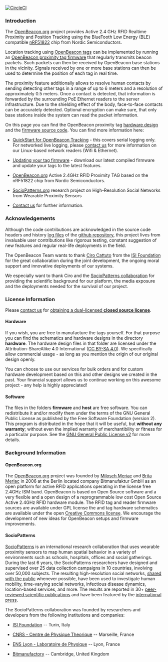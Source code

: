 [![CircleCI](https://circleci.com/gh/meriac/openbeacon-ng.svg?style=svg)](https://circleci.com/gh/meriac/openbeacon-ng)

### Introduction

The [OpenBeacon.org](https://www.openbeacon.org/) project provides Active 2.4 GHz RFID Realtime Proximity and Position Tracking using the BlueTooth Low Energy (BLE) compatible [nRF51822](https://www.nordicsemi.com/eng/Products/Bluetooth-Smart-Bluetooth-low-energy/nRF51822) chip from Nordic Semiconductors.

Location tracking using [OpenBeacon tags](https://www.openbeacon.org/device.html) can be implemented by running an [OpenBeacon proximity tag firmware](https://github.com/meriac/openbeacon-ng/tree/master/firmware/nRF51/tag-proximity) that regularly transmits beacon packets. Such packets can then be received by OpenBeacon base stations in the vicinity. Signals received by one or more base stations can then be used to determine the position of each tag in real time.

The proximity feature additionally allows to resolve human contacts by sending detecting other tags in a range of up to 6 meters and a resolution of approximately 0.5 meters. Once a contact is detected, that information is forwarded by the surrounding PoE Ethernet readers to the server infrastructure. Due to the shielding effect of the body, face-to-face contacts can be accurately detected. Optional encryption can make sure, that only base stations inside the system can read the packet information.

On this page you can find the OpenBeacon proximity tag [hardware design](https://github.com/meriac/openbeacon-ng/tree/master/hardware) and the [firmware source code](https://github.com/meriac/openbeacon-ng). You can find more information here:

- [QuickStart for OpenBeacon Tracking](docs/quickstart.md) - this covers serial logging only. For networked live logging, please [contact us](mailto:info@bitmanufactory.com) for more information on our Linux-based network readers (Wifi & Ethernet).

- [Updating your tag firmware](docs/firmware-update.md) - download our latest compiled firmware and update your tags to the latest features.

- [OpenBeacon.org](https://www.openbeacon.org/device.html) Active 2.4GHz RFID Proximity TAG based on the nRF51822 chip from Nordic Semiconductors.

- [SocioPatterns.org](http://www.sociopatterns.org) research project on High-Resolution Social Networks from Wearable Proximity Sensors

- [Contact us](mailto:info@bitmanufactory.com) for further information.


### Acknowledgements

Although the code contributions are acknowledged in the source code headers and history [log files](https://github.com/meriac/openbeacon-ng/commits/master) of the [github repository](https://github.com/meriac/openbeacon-ng), this project lives from invaluable user contributions like rigorous testing, constant suggestion of new features and regular real-life deployments in the field.

The OpenBeacon Team wants to thank [Ciro Cattuto](http://www.cirocattuto.info/) from the [ISI Foundation](http://www.isi.it/) for the great collaboration during the joint development, the ongoing moral support and innovative deployments of our systems.

We especially want to thank Ciro and the [SocioPatterns collaboration](http://www.sociopatterns.org) for providing the scientific background for our platform, the media exposure and the deployments needed for the survival of our project.


### License Information

Please [contact us](mailto:license@bitmanufactory.com) for [obtaining a dual-licensed **closed source license**](mailto:license@bitmanufactory.com?subject=Alternative%20License).

#### Hardware

If you wish, you are free to manufacture the tags yourself. For that purpose you can find the schematics and hardware designs in the directory **hardware**.  The hardware design files in that folder are licensed under the Attribution-ShareAlike 4.0 International ([CC BY-SA 4.0](http://creativecommons.org/licenses/by-sa/4.0/)). We specifically allow commercial usage - as long as you mention the origin of our original design openly.

You can choose to use our services for bulk orders and for custom hardware development based on this and other designs we created in the past. Your financial support allows us to continue working on this awesome project - any help is highly appreciated!

#### Software

The files in the folders **firmware** and **host** are free software. You can redistribute it and/or modify them under the terms of the GNU General Public License as published by the Free Software Foundation (version 2). This program is distributed in the hope that it will be useful, but **without any warranty**; without even the implied warranty of merchantibility or fitness for a particular purpose. See the [GNU General Public License v2](http://www.gnu.org/licenses/gpl-2.0.html) for more details.


### Background Information

#### OpenBeacon.org

The [OpenBeacon.org](https://www.openbeacon.org) project was founded by [Milosch Meriac](https://www.meriac.com) and [Brita Meriac](mailto:brita@bitmanufaktory.com) in 2006 at the Berlin located company Bitmanufaktur GmbH as an open platform for active RFID applications operating in the license free 2.4GHz ISM band. OpenBeacon is based on Open Source software and a very flexible and a open design of a reprogrammable low cost Open Source Active 2.4GHz RFID hardware module. The RFID tag and reader firmware sources are available under GPL license the and tag hardware schematics are available under the open [Creative Commons license](https://creativecommons.org/). We encourage the development of new ideas for OpenBeacon setups and firmware improvements.

#### SocioPatterns

[SocioPatterns](http://www.sociopatterns.org) is an international research collaboration that uses wearable proximity sensors to map human spatial behavior in a variety of environments such as schools, hospitals, offices and social gatherings. During the last 6 years, the SocioPatterns researchers have designed and supervised over 25 data collection campaigns in 10 countries, involving over 50,000 subjects. The resulting high-resolution social networks, [shared with the public](http://www.sociopatterns.org/datasets/) whenever possible, have been used to investigate human mobility, time-varying social networks, infectious disease dynamics, location-based services, and more. The results are reported in 30+ [peer-reviewed scientific publications](http://www.sociopatterns.org/publications/) and have been featured by the [international press](http://www.sociopatterns.org/press/).

The SocioPatterns collaboration was founded by researchers and developers from the following institutions and companies:

- [ISI Foundation](http://www.isi.it/) -- Turin, Italy

- [CNRS - Centre de Physique Theorique](http://www.cpt.univ-mrs.fr) -- Marseille, France

- [ENS Lyon - Laboratoire de Physique](http://www.ens-lyon.fr/PHYSIQUE/) -- Lyon, France

- [Bitmanufactory](https://www.bitmanufactory.com/about/) -- Cambridge, United Kingdom
